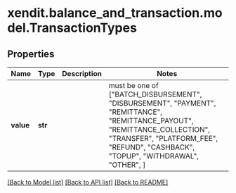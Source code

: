 # xendit.balance_and_transaction.model.TransactionTypes


## Properties
Name | Type | Description | Notes
------------ | ------------- | ------------- | -------------
**value** | **str** |  |  must be one of ["BATCH_DISBURSEMENT", "DISBURSEMENT", "PAYMENT", "REMITTANCE", "REMITTANCE_PAYOUT", "REMITTANCE_COLLECTION", "TRANSFER", "PLATFORM_FEE", "REFUND", "CASHBACK", "TOPUP", "WITHDRAWAL", "OTHER", ]

[[Back to Model list]](../README.md#documentation-for-models) [[Back to API list]](../README.md#documentation-for-api-endpoints) [[Back to README]](../README.md)


